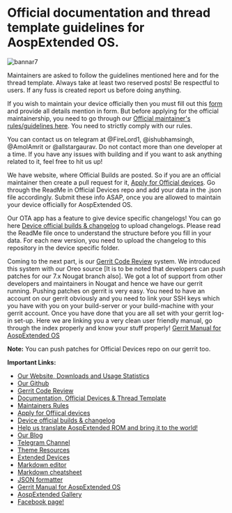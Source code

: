 # **Official documentation and thread template guidelines for AospExtended OS.**


![bannar7](https://raw.githubusercontent.com/AospExtended/Documentation_and_thread-template/9.x/PieBanner.png)


Maintainers are asked to follow the guidelines mentioned here and for the thread template. Always take at least two reserved posts! Be respectful to users. If any fuss is created report us before doing anything. 

If you wish to maintain your device officially then you must fill out this [form](https://docs.google.com/forms/d/e/1FAIpQLSd3RyjUjb-QAMh231KXlZFipLgFjDlhFCnHS4tptlwlnI_7-w/viewform?usp=pp_url) and provide all details mention in form. But before applying for the official maintainership, you need to go through our [Official maintainer's rules/guidelines here](https://github.com/AospExtended/Documentation_and_thread-template/blob/9.x/Maintainers_Rules.md). You need to strictly comply with our rules. 

You can contact us on telegram at @FireLord1, @ishubhamsingh, @AmolAmrit or @allstargaurav. Do not contact more than one developer at a time. If you have any issues with building and if you want to ask anything related to it, feel free to hit us up!

We have website, where Official Builds are posted. So if you are an official maintainer then create a pull request for it, [Apply for Official devices](https://github.com/AospExtended/official_devices). Go through the ReadMe in Official Devices repo and add your data in the .json file accordingly. Submit these info ASAP, once you are allowed to maintain your device officially for AospExtended OS.

Our OTA app has a feature to give device specific changelogs! You can go here [Device official builds & changelog](https://github.com/AospExtended-Devices/official_builds) to upload changelogs. Please read the ReadMe file once to understand the structure before you fill in your data. For each new version, you need to upload the changelog to this repository in the device specific folder.

Coming to the next part, is our [Gerrit Code Review](http://gerrit.aospextended.com/) system. We introduced this system with our Oreo source [It is to be noted that developers can push patches for our 7.x Nougat branch also]. We got a lot of support from other developers and maintainers in Nougat and hence we have our gerrit running.
Pushing patches on gerrit is very easy. You need to have an account on our gerrit obviously and you need to link your SSH keys which you have with you on your build-server or your build-machine with your gerrit account. Once you have done that you are all set with your gerrit log-in set-up.
Here we are linking you a very clean user friendly manual, go through the index properly and know your stuff properly! [Gerrit Manual for AospExtended OS](http://gerrit.aospextended.com/Documentation/intro-user.html)

**Note:** You can push patches for Official Devices repo on our gerrit too.

**Important Links:**

- [Our Website, Downloads and Usage Statistics](http://www.aospextended.com/)
- [Our Github](https://github.com/AospExtended/)
- [Gerrit Code Review](http://gerrit.aospextended.com/)
- [Documentation, Official Devices & Thread Template](https://github.com/AospExtended/Documentation_and_thread-template/)
- [Maintainers Rules](https://github.com/AospExtended/Documentation_and_thread-template/blob/9.x/Maintainers_Rules.md)
- [Apply for Offiical devices](https://github.com/AospExtended/official_devices)
- [Device official builds & changelog](https://github.com/AospExtended-Devices/official_builds)
- [Help us translate AospExtended ROM and bring it to the world!](http://translate.aospextended.com/)
- [Our Blog](https://blog.aospextended.com/)
- [Telegram Channel](https://telegram.me/aospextended/)
- [Theme Resources](https://github.com/AospExtended/AEX-Scripts/)
- [Extended Devices](https://github.com/AospExtended-devices/)
- [Markdown editor](http://dillinger.io/)
- [Markdown cheatsheet](https://github.com/adam-p/markdown-here/wiki/Markdown-Cheatsheet)
- [JSON formatter](https://jsonformatter.curiousconcept.com/)
- [Gerrit Manual for AospExtended OS](http://gerrit.aospextended.com/Documentation/intro-user.html)
- [AospExtended Gallery](https://aospextended.imgur.com/)
- [Facebook page!](https://www.facebook.com/aospextended/)
